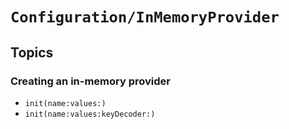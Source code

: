 # ``Configuration/InMemoryProvider``

## Topics

### Creating an in-memory provider

- ``init(name:values:)``
- ``init(name:values:keyDecoder:)``
